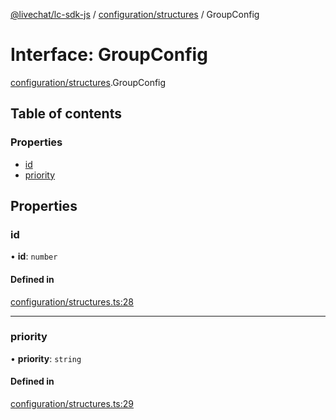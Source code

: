 [@livechat/lc-sdk-js](../README.md) / [configuration/structures](../modules/configuration_structures.md) / GroupConfig

# Interface: GroupConfig

[configuration/structures](../modules/configuration_structures.md).GroupConfig

## Table of contents

### Properties

- [id](configuration_structures.GroupConfig.md#id)
- [priority](configuration_structures.GroupConfig.md#priority)

## Properties

### id

• **id**: `number`

#### Defined in

[configuration/structures.ts:28](https://github.com/livechat/lc-sdk-js/blob/11cc290/src/configuration/structures.ts#L28)

___

### priority

• **priority**: `string`

#### Defined in

[configuration/structures.ts:29](https://github.com/livechat/lc-sdk-js/blob/11cc290/src/configuration/structures.ts#L29)
